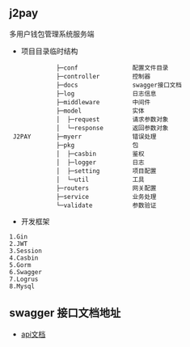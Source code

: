 ## j2pay
 多用户钱包管理系统服务端

* 项目目录临时结构
```
             ├─conf               配置文件目录
             ├─controller         控制器
             ├─docs               swagger接口文档
             ├─log                日志信息
             ├─middleware         中间件
             ├─model              实体
             │  ├─request         请求参数对象
             │  └─response        返回参数对象
 J2PAY       ├─myerr              错误处理
             ├─pkg                包      
             │  ├─casbin          鉴权
             │  ├─logger          日志
             │  ├─setting         项目配置
             │  └─util            工具
             ├─routers            网关配置
             ├─service            业务处理
             └─validate           参数验证
 ```
* 开发框架
```
1.Gin
2.JWT
3.Session
4.Casbin
5.Gorm
6.Swagger
7.Logrus
8.Mysql
```

## swagger 接口文档地址
* [api文档](http://192.168.3.55:8088/swagger/index.html)


